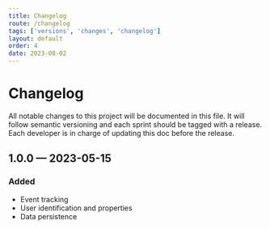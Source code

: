 ```yaml
---
title: Changelog
route: /changelog
tags: ['versions', 'changes', 'changelog']
layout: default
order: 4
date: 2023-08-02
---
```

# Changelog

All notable changes to this project will be documented in this file. It will follow semantic versioning and each sprint should be tagged with a release. Each developer is in charge of updating this doc before the release.

## 1.0.0 — 2023-05-15

### Added

- Event tracking
- User identification and properties
- Data persistence